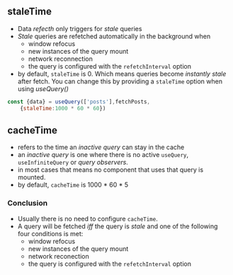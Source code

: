 ## staleTime
- Data *refecth* only triggers for *stale* queries
- *Stale* queries are refetched automatically in the background when
	- window refocus
	- new instances of the query mount
	- network reconnection
	- the query is configured with the `refetchInterval` option
- by default, `staleTime` is 0. Which means queries become *instantly stale* after fetch. You can change this by providing a `staleTime` option when using *useQuery()*
```js
const {data} = useQuery(['posts'],fetchPosts,
	{staleTime:1000 * 60 * 60})
```

## cacheTime
- refers to the time an *inactive query* can stay in the cache
- an *inactive query* is one where there is no active `useQuery`, `useInfiniteQuery` or *query observers*.
- in most cases that means no component that uses that query is mounted.
- by default, `cacheTime` is 1000 * 60 * 5

### Conclusion
- Usually there is no need to configure `cacheTime`. 
- A query will be fetched *iff* the query is *stale* and one of the following four conditions is met:
	- window refocus
	- new instances of the query mount
	- network reconection
	- the query is configured with the `refetchInterval` option
